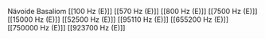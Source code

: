 Nävoide Basaliom
[[100 Hz (E)]]
[[570 Hz (E)]]
[[800 Hz (E)]]
[[7500 Hz (E)]]
[[15000 Hz (E)]]
[[52500 Hz (E)]]
[[95110 Hz (E)]]
[[655200 Hz (E)]]
[[750000 Hz (E)]]
[[923700 Hz (E)]]